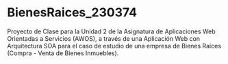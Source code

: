# BienesRaices_230374
Proyecto de Clase para la Unidad 2 de la Asignatura de Aplicaciones Web Orientadas a Servicios (AWOS), a través de una Aplicación Web con Arquitectura SOA para el caso de estudio de una empresa de Bienes Raíces (Compra - Venta de Bienes Inmuebles).
